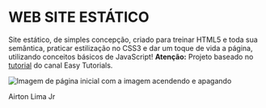 # WEB SITE ESTÁTICO 



Site estático, de simples concepção, criado para treinar HTML5 e toda sua semântica, praticar estilização no CSS3 e dar um toque de vida a página, utilizando conceitos básicos de JavaScript! **Atenção:** Projeto baseado no [tutorial](https://www.youtube.com/watch?v=RlC1bawrcbk) do canal Easy Tutorials.



![Imagem de página inicial com a imagem acendendo e apagando](https://github.com/airtonlimajr/websitestatic/blob/main/images/Gif.gif)

Airton Lima Jr
